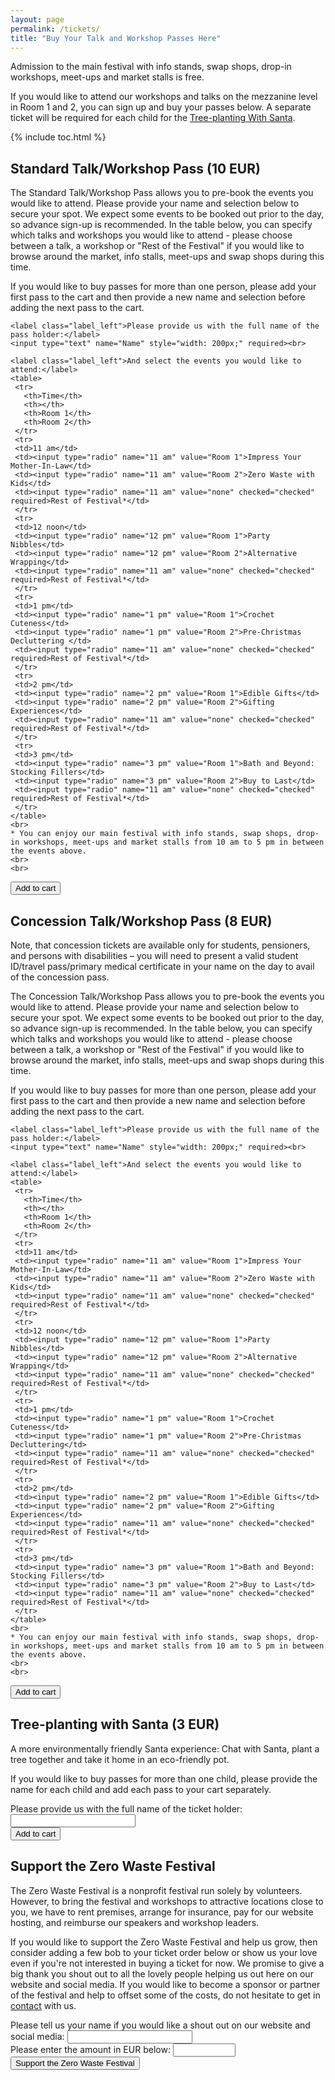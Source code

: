 ```yaml
---
layout: page
permalink: /tickets/
title: "Buy Your Talk and Workshop Passes Here"
---
```


Admission to the main festival with info stands, swap shops, drop-in workshops, meet-ups and market stalls is free. 

If you would like to attend our workshops and talks on the mezzanine level in Room 1 and 2, you can sign up and buy your passes below. A separate ticket will be required for each child for the [Tree-planting With Santa](#tree-planting-with-santa-3-eur).

<p data-fc-id="minicart" style="display:none;">
	<a href="https://zerowastefestival.foxycart.com/cart?cart=view">
	    View order summary:<br>
		<span data-fc-id="minicart-quantity">0</span>
		<span data-fc-id="minicart-singular"> item </span>
		<span data-fc-id="minicart-plural"> items </span>
		in cart. Total cost: EUR
		<span data-fc-id="minicart-order-total">0</span>
	</a>
</p>

{% include toc.html %}

## Standard Talk/Workshop Pass (10 EUR)

The Standard Talk/Workshop Pass allows you to pre-book the events you would like to attend. Please provide your name and selection below to secure your spot. We expect some events to be booked out prior to the day, so advance sign-up is recommended. In the table below, you can specify which talks and workshops you would like to attend - please choose between a talk, a workshop or "Rest of the Festival" if you would like to browse around the market, info stalls, meet-ups and swap shops during this time.

If you would like to buy passes for more than one person, please add your first pass to the cart and then provide a new name and selection before adding the next pass to the cart.

<div>
  <form action="https://zerowastefestival.foxycart.com/cart" method="post" accept-charset="utf-8">  
    <input type="hidden" name="name" value="Standard Talk/Workshop Pass" />
    <input type="hidden" name="price" value="10" />
    <input type="hidden" name="code" value="standard_pass" />
	
	<label class="label_left">Please provide us with the full name of the pass holder:</label>
	<input type="text" name="Name" style="width: 200px;" required><br>	
	
    <label class="label_left">And select the events you would like to attend:</label>	
	<table>
	 <tr>
	   <th>Time</th>
	   <th></th>
	   <th>Room 1</th>
	   <th>Room 2</th>
	 </tr>
	 <tr>
	 <td>11 am</td>
	 <td><input type="radio" name="11 am" value="Room 1">Impress Your Mother-In-Law</td>
	 <td><input type="radio" name="11 am" value="Room 2">Zero Waste with Kids</td>
	 <td><input type="radio" name="11 am" value="none" checked="checked" required>Rest of Festival*</td>
	 </tr>
	 <tr>
	 <td>12 noon</td>	
	 <td><input type="radio" name="12 pm" value="Room 1">Party Nibbles</td>
	 <td><input type="radio" name="12 pm" value="Room 2">Alternative Wrapping</td>
	 <td><input type="radio" name="11 am" value="none" checked="checked" required>Rest of Festival*</td>
	 </tr>
	 <tr>
	 <td>1 pm</td>
	 <td><input type="radio" name="1 pm" value="Room 1">Crochet Cuteness</td>
	 <td><input type="radio" name="1 pm" value="Room 2">Pre-Christmas Decluttering </td>
	 <td><input type="radio" name="11 am" value="none" checked="checked" required>Rest of Festival*</td>	 
	 </tr>
	 <tr>
	 <td>2 pm</td>
	 <td><input type="radio" name="2 pm" value="Room 1">Edible Gifts</td>
	 <td><input type="radio" name="2 pm" value="Room 2">Gifting Experiences</td>
	 <td><input type="radio" name="11 am" value="none" checked="checked" required>Rest of Festival*</td>
	 </tr>
	 <tr>
	 <td>3 pm</td>
	 <td><input type="radio" name="3 pm" value="Room 1">Bath and Beyond: Stocking Fillers</td>
	 <td><input type="radio" name="3 pm" value="Room 2">Buy to Last</td>
	 <td><input type="radio" name="11 am" value="none" checked="checked" required>Rest of Festival*</td>
	 </tr>
	</table>
	<br>
    * You can enjoy our main festival with info stands, swap shops, drop-in workshops, meet-ups and market stalls from 10 am to 5 pm in between the events above.
	<br>
	<br>
  <input type="submit" value="Add to cart" class="submit" />
  </form>
</div>


## Concession Talk/Workshop Pass (8 EUR)

Note, that concession tickets are available only for students, pensioners, and persons with disabilities – you will need to present a valid student ID/travel pass/primary medical certificate in your name on the day to avail of the concession pass.

The Concession Talk/Workshop Pass allows you to pre-book the events you would like to attend. Please provide your name and selection below to secure your spot. We expect some events to be booked out prior to the day, so advance sign-up is recommended. In the table below, you can specify which talks and workshops you would like to attend - please choose between a talk, a workshop or "Rest of the Festival" if you would like to browse around the market, info stalls, meet-ups and swap shops during this time.

If you would like to buy passes for more than one person, please add your first pass to the cart and then provide a new name and selection before adding the next pass to the cart.

<div>
  <form action="https://zerowastefestival.foxycart.com/cart" method="post" accept-charset="utf-8">  
    <input type="hidden" name="name" value="Concession Talk/Workshop Pass " />
    <input type="hidden" name="price" value="8" />
    <input type="hidden" name="code" value="concession_pass" />
	
	<label class="label_left">Please provide us with the full name of the pass holder:</label>
	<input type="text" name="Name" style="width: 200px;" required><br>	
	
    <label class="label_left">And select the events you would like to attend:</label>	
	<table>
	 <tr>
	   <th>Time</th>
	   <th></th>
	   <th>Room 1</th>
	   <th>Room 2</th>
	 </tr>
	 <tr>
	 <td>11 am</td>
	 <td><input type="radio" name="11 am" value="Room 1">Impress Your Mother-In-Law</td>
	 <td><input type="radio" name="11 am" value="Room 2">Zero Waste with Kids</td>
	 <td><input type="radio" name="11 am" value="none" checked="checked" required>Rest of Festival*</td>
	 </tr>
	 <tr>
	 <td>12 noon</td>	
	 <td><input type="radio" name="12 pm" value="Room 1">Party Nibbles</td>
	 <td><input type="radio" name="12 pm" value="Room 2">Alternative Wrapping</td>
	 <td><input type="radio" name="11 am" value="none" checked="checked" required>Rest of Festival*</td>
	 </tr>
	 <tr>
	 <td>1 pm</td>
	 <td><input type="radio" name="1 pm" value="Room 1">Crochet Cuteness</td>
	 <td><input type="radio" name="1 pm" value="Room 2">Pre-Christmas Decluttering</td>	
	 <td><input type="radio" name="11 am" value="none" checked="checked" required>Rest of Festival*</td> 
	 </tr>
	 <tr>
	 <td>2 pm</td>
	 <td><input type="radio" name="2 pm" value="Room 1">Edible Gifts</td>
	 <td><input type="radio" name="2 pm" value="Room 2">Gifting Experiences</td>
	 <td><input type="radio" name="11 am" value="none" checked="checked" required>Rest of Festival*</td>
	 </tr>
	 <tr>
	 <td>3 pm</td>
	 <td><input type="radio" name="3 pm" value="Room 1">Bath and Beyond: Stocking Fillers</td>
	 <td><input type="radio" name="3 pm" value="Room 2">Buy to Last</td>
	 <td><input type="radio" name="11 am" value="none" checked="checked" required>Rest of Festival*</td>
	 </tr>
	</table>
	<br>
    * You can enjoy our main festival with info stands, swap shops, drop-in workshops, meet-ups and market stalls from 10 am to 5 pm in between the events above.
	<br>
	<br>
  <input type="submit" value="Add to cart" class="submit" />
  </form>
</div>

## Tree-planting with Santa (3 EUR)

A more environmentally friendly Santa experience: Chat with Santa, plant a tree together and take it home in an eco-friendly pot.

If you would like to buy passes for more than one child, please provide the name for each child and add each pass to your cart separately.

<div>
  <form action="https://zerowastefestival.foxycart.com/cart" method="post" accept-charset="utf-8">  
    <input type="hidden" name="name" value="Tree-planting with Santa" />
    <input type="hidden" name="price" value="3" />
    <input type="hidden" name="code" value="tree_planting" />
	<label class="label_left">Please provide us with the full name of the ticket holder:</label>
	<input type="text" name="Name" style="width: 200px;" required><br>
  <input type="submit" value="Add to cart" class="submit" />
  </form>
</div>


## Support the Zero Waste Festival

The Zero Waste Festival is a nonprofit festival run solely by volunteers. However, to bring the festival and workshops to attractive locations close to you, we have to rent premises, arrange for insurance, pay for our website hosting, and reimburse our speakers and workshop leaders. 

If you would like to support the Zero Waste Festival and help us grow, then consider adding a few bob to your ticket order below or show us your love even if you're not interested in buying a ticket for now. We promise to give a big thank you shout out to all the lovely people helping us out here on our website and social media. If you would like to become a sponsor or partner of the festival and help to offset some of the costs, do not hesitate to get in [contact](/get-involved) with us.

<div>
  <form action="https://zerowastefestival.foxycart.com/cart" method="post" accept-charset="utf-8">  
    <input type="hidden" name="name" value="Support the Zero Waste Festival" />
    <input type="hidden" name="code" value="donation" />
	<label class="label_left">Please tell us your name if you would like a shout out on our website and social media:</label>
	<input type="text" name="Name" style="width: 200px;"><br>	
	<label class="label_left">Please enter the amount in EUR below:</label>
    <input type="number" name="price" style="width: 100px;" pattern= "[0-9]" min="1" required/><br>
  <input type="submit" value="Support the Zero Waste Festival" class="submit" />
  </form>
</div>

<p data-fc-id="minicart" style="display:none;">
	<a href="https://zerowastefestival.foxycart.com/cart?cart=view">
	    View order summary:<br>
		<span data-fc-id="minicart-quantity">0</span>
		<span data-fc-id="minicart-singular"> item </span>
		<span data-fc-id="minicart-plural"> items </span>
		in cart. Total cost: EUR
		<span data-fc-id="minicart-order-total">0</span>
	</a>
</p>



